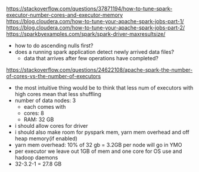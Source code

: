 https://stackoverflow.com/questions/37871194/how-to-tune-spark-executor-number-cores-and-executor-memory
https://blog.cloudera.com/how-to-tune-your-apache-spark-jobs-part-1/
https://blog.cloudera.com/how-to-tune-your-apache-spark-jobs-part-2/
https://sparkbyexamples.com/spark/spark-driver-maxresultsize/

- how to do ascending nulls first?
- does a running spark application detect newly arrived data files?
	- data that arrives after few operations have completed?


https://stackoverflow.com/questions/24622108/apache-spark-the-number-of-cores-vs-the-number-of-executors
- the most intuitive thing would be to think that less num of executors with high cores mean that less shuffling
- number of data nodes: 3 
	- each comes with
	- cores: 8
	- RAM: 32 GB
- i should allow cores for driver
- i should also make room for pyspark mem, yarn mem overhead and off heap memory(if enabled)
- yarn mem overhead: 10% of 32 gb = 3.2GB per node will go in YMO
- per executor we leave out 1GB of mem and one core for OS use and hadoop daemons
- 32-3.2-1 = 27.8 GB